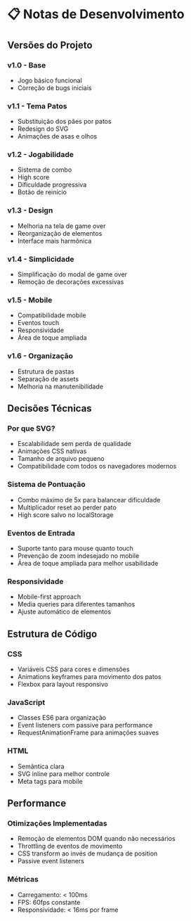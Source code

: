 # 📋 Notas de Desenvolvimento

## Versões do Projeto

### v1.0 - Base
- Jogo básico funcional
- Correção de bugs iniciais

### v1.1 - Tema Patos
- Substituição dos pães por patos
- Redesign do SVG
- Animações de asas e olhos

### v1.2 - Jogabilidade
- Sistema de combo
- High score
- Dificuldade progressiva
- Botão de reinício

### v1.3 - Design
- Melhoria na tela de game over
- Reorganização de elementos
- Interface mais harmônica

### v1.4 - Simplicidade
- Simplificação do modal de game over
- Remoção de decorações excessivas

### v1.5 - Mobile
- Compatibilidade mobile
- Eventos touch
- Responsividade
- Área de toque ampliada

### v1.6 - Organização
- Estrutura de pastas
- Separação de assets
- Melhoria na manutenibilidade

## Decisões Técnicas

### Por que SVG?
- Escalabilidade sem perda de qualidade
- Animações CSS nativas
- Tamanho de arquivo pequeno
- Compatibilidade com todos os navegadores modernos

### Sistema de Pontuação
- Combo máximo de 5x para balancear dificuldade
- Multiplicador reset ao perder pato
- High score salvo no localStorage

### Eventos de Entrada
- Suporte tanto para mouse quanto touch
- Prevenção de zoom indesejado no mobile
- Área de toque ampliada para melhor usabilidade

### Responsividade
- Mobile-first approach
- Media queries para diferentes tamanhos
- Ajuste automático de elementos

## Estrutura de Código

### CSS
- Variáveis CSS para cores e dimensões
- Animations keyframes para movimento dos patos
- Flexbox para layout responsivo

### JavaScript
- Classes ES6 para organização
- Event listeners com passive para performance
- RequestAnimationFrame para animações suaves

### HTML
- Semântica clara
- SVG inline para melhor controle
- Meta tags para mobile

## Performance

### Otimizações Implementadas
- Remoção de elementos DOM quando não necessários
- Throttling de eventos de movimento
- CSS transform ao invés de mudança de position
- Passive event listeners

### Métricas
- Carregamento: < 100ms
- FPS: 60fps constante
- Responsividade: < 16ms por frame
